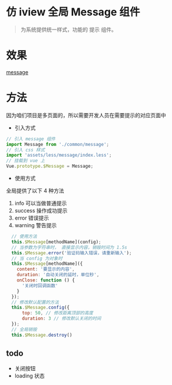 # 仿 iview 全局 Message 组件

> 为系统提供统一样式，功能的 提示 组件。

# 效果

[message](https://www.iviewui.com/components/message)

# 方法

因为咱们项目是多页面的，所以需要开发人员在需要提示的对应页面中 
* 引入方式
``` JavaScript
// 引入 message 组件
import Message from './common/message';
// 引入 css 样式
import 'assets/less/message/index.less';
// 挂载到 vue 上
Vue.prototype.$Message = Message;
```
* 使用方式

全局提供了以下 4 种方法

1. info 可以当做普通提示
2. success 操作成功提示
3. error 错误提示
4. warning 警告提示
``` JavaScript
  // 使用方法
  this.$Message[methodName](config);
  // 当参数为字符串时， 直接显示内容，销毁时间为 1.5s
  this.$Message.error('验证码输入错误，请重新输入');
  // 当 config 为对象时
  this.$Message[methodName]({
    content: '要显示的内容',
    duration: '自动关闭的延时，单位秒',
    onClose: function () {
      '关闭时回调函数'
    }
  });
  // 修改默认配置的方法
  this.$Message.config({
      top: 50, // 修改距离顶部的高度
      duration: 3 // 修改默认关闭的时间
  });
  // 全局销毁
  this.$Message.destroy()
```

## todo
* 关闭按钮
* loading 状态